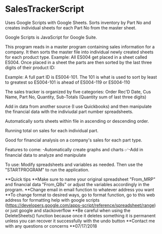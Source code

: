 # SalesTrackerScript
Uses Google Scripts with Google Sheets. Sorts inventory by Part No and creates individual sheets for each Part No from the master sheet. 

Google Scripts is JavaScript for Google Suite.

This program reads in a master program containing sales information for a company. It then sorts the master file into individual newly
created sheets for each product type. Example: All ES004 get placed in a sheet called ES004.
Once placed in a sheet the parts are then sorted by the last three digits of their product ID:

Example: A full part ID is ES004-101. The 101 is what is used to sort by least to greatest so ES004-101 is ahead of ES004-119 or ES004-110


The sales tracker is organized by five categories: Order Rec'D Date, Cus Name, Part No, Quantity, Sub-Totals (Quantity sum of last three digits)

Add in data from another source (I use Quickbooks) and then manipulate the financial data with the indiviudal part number spreadsheets.

Automatically sorts sheets within file in ascending or descending order.

Running total on sales for each individual part.

Good for financial analysis on a company's sales for each part type.

Features to come: -Automatically create graphs and charts
                  ✅-Add in financial data to analyze and manipulate
                  
                  
To use: Modify spreadsheets and variables as needed. Then use the "STARTPROGRAM" to run the application.


**Quick tips
**Make sure to name your original spreadsheet "From_MRP" and financial data "From_QBs" or adjust the variables accordingly in the program.
**Change email in email function to whatever address you want
**To change format to desired ways, go to format function, go to this web address for formatting help with google scripts (https://developers.google.com/apps-script/reference/spreadsheet/range) or just google and stackoverflow
**Be careful when using the DeleteSheets() function because once it deletes something it is permanent unless you can recover it successfully with the undo button
**Contact me with any questions or concerns
**07/17/2018
